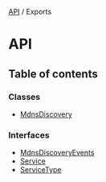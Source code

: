 [API](README.md) / Exports

# API

## Table of contents

### Classes

- [MdnsDiscovery](classes/MdnsDiscovery.md)

### Interfaces

- [MdnsDiscoveryEvents](interfaces/MdnsDiscoveryEvents.md)
- [Service](interfaces/Service.md)
- [ServiceType](interfaces/ServiceType.md)
